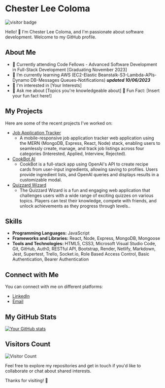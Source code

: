 # Chester Lee Coloma

![visitor badge](https://visitor-badge.laobi.icu/badge?page_id=cleecoloma.cleecoloma)

Hello! 👋 I'm Chester Lee Coloma, and I'm passionate about software development. Welcome to my GitHub profile.

## About Me

* 💼 Currently attending Code Fellows - Advanced Software Development in Full-Stack Development \[Graduating November 2023\]
* 🌱 I’m currently learning AWS (EC2-Elastic Beanstalk-S3-Lambda-APIs-Dynamo DB-Messages Queues-Notifications) ***updated 10/06/2023***
* 🤔 I'm interested in [Your Interests]
* 💬 Ask me about [Topics you're knowledgeable about]
🎉 Fun Fact: [Insert your fun fact here!]

## My Projects

Here are some of the recent projects I've worked on:

* [Job Application Tracker](https://job-application-tracker-app.netlify.app/)
    * A mobile-responsive job application tracker web application using the MERN (MongoDB, Express, React, Node) stack, enabling users to seamlessly create, manage, and track job listings across four categories (Interested, Applied, Interview, Rejected).
* [CookBot AI](https://cookbot-ai-app.netlify.app/)
    * CookBot is a full-stack app using OpenAI's API to create recipe cards from user-input ingredients, allowing saving to profiles. Users provide ingredient lists, and OpenAI queries and displays results in a customizable modal.
* [Quizzard Wizard](https://code-fellow-quizzards.github.io/quizzard-wizard/)
    * The Quizzard Wizard is a fun and engaging web application that challenges users with a wide range of exciting quizzes on various topics. Players can test their knowledge, compete with friends, and unlock achievements as they progress through levels..

## Skills

* **Programming Languages:** JavaScript
* **Frameworks and Libraries:** React, Node, Express, MongoDB, Mongoose
* **Tools and Technologies:** HTML5, CSS3, Microsoft Visual Studio Code, Git, GitHub,  Auth0, RESTful API, Bootstrap, Render, Netlify, Markdown, Jest, Supertest, Trello, Socket.io, Role Based Access Control, Basic Authentication, Bearer Authentication

## Connect with Me

You can connect with me on different platforms:

* [LinkedIn](https://www.linkedin.com/in/chesterleecoloma/)
* [Email](mailto:your-email@example.com)

## My GitHub Stats

[![Your GitHub stats](https://github-readme-stats.vercel.app/api?username=YourUsername&show_icons=true&theme=dark)](https://github.com/cleecoloma)

## Visitors Count

![Visitor Count](https://profile-counter.glitch.me/cleecoloma/count.svg)

Feel free to explore my repositories and get in touch if you'd like to collaborate or chat about shared interests.

Thanks for visiting! 🚀